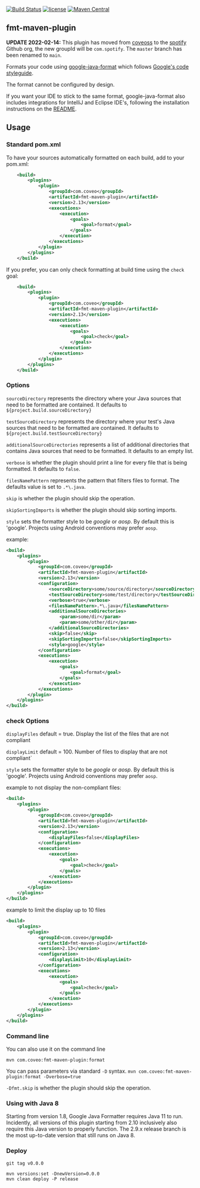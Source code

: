 [![Build Status](https://github.com/coveooss/fmt-maven-plugin/actions/workflows/ci.yml/badge.svg?branch=master)](https://github.com/coveooss/fmt-maven-plugin/actions/workflows/ci.yml?query=branch%3Amaster)
[![license](http://img.shields.io/badge/license-MIT-brightgreen.svg)](https://github.com/coveooss/fmt-maven-plugin/blob/master/LICENSE)
[![Maven Central](https://maven-badges.herokuapp.com/maven-central/com.coveo/fmt-maven-plugin/badge.svg)](https://maven-badges.herokuapp.com/maven-central/com.coveo/fmt-maven-plugin)

## fmt-maven-plugin 

**UPDATE 2022-02-14:** This plugin has moved from [coveoss](https://github.com/coveooss/) to the [spotify](https://github.com/spotify/) Github org, the new groupId will be `com.spotify`. The `master` branch has been renamed to `main`. 

Formats your code using [google-java-format](https://github.com/google/google-java-format) which follows [Google's code styleguide](https://google.github.io/styleguide/javaguide.html).

The format cannot be configured by design.

If you want your IDE to stick to the same format, google-java-format also includes integrations for IntelliJ and Eclipse IDE's, following the installation instructions on the [README](https://github.com/google/google-java-format/blob/master/README.md#using-the-formatter).

## Usage

### Standard pom.xml

To have your sources automatically formatted on each build, add to your pom.xml:

```xml
    <build>
        <plugins>
            <plugin>
                <groupId>com.coveo</groupId>
                <artifactId>fmt-maven-plugin</artifactId>
                <version>2.13</version>
                <executions>
                    <execution>
                        <goals>
                            <goal>format</goal>
                        </goals>
                    </execution>
                </executions>
            </plugin>
        </plugins>
    </build>
```

If you prefer, you can only check formatting at build time using the `check` goal:

```xml
    <build>
        <plugins>
            <plugin>
                <groupId>com.coveo</groupId>
                <artifactId>fmt-maven-plugin</artifactId>
                <version>2.13</version>
                <executions>
                    <execution>
                        <goals>
                            <goal>check</goal>
                        </goals>
                    </execution>
                </executions>
            </plugin>
        </plugins>
    </build>
```

### Options

`sourceDirectory` represents the directory where your Java sources that need to be formatted are contained. It defaults to `${project.build.sourceDirectory}`

`testSourceDirectory` represents the directory where your test's Java sources that need to be formatted are contained. It defaults to `${project.build.testSourceDirectory}`

`additionalSourceDirectories` represents a list of additional directories that contains Java sources that need to be formatted. It defaults to an empty list.

`verbose` is whether the plugin should print a line for every file that is being formatted. It defaults to `false`.

`filesNamePattern` represents the pattern that filters files to format. The defaults value is set to `.*\.java`.

`skip` is whether the plugin should skip the operation.

`skipSortingImports` is whether the plugin should skip sorting imports.

`style` sets the formatter style to be _google_ or _aosp_. By default this is 'google'. Projects using Android conventions may prefer `aosp`.

example:
```xml
<build>
    <plugins>
        <plugin>
            <groupId>com.coveo</groupId>
            <artifactId>fmt-maven-plugin</artifactId>
            <version>2.13</version>
            <configuration>
                <sourceDirectory>some/source/directory</sourceDirectory>
                <testSourceDirectory>some/test/directory</testSourceDirectory>
                <verbose>true</verbose>
                <filesNamePattern>.*\.java</filesNamePattern>
                <additionalSourceDirectories>
                    <param>some/dir</param>
                    <param>some/other/dir</param>
                </additionalSourceDirectories>
                <skip>false</skip>
                <skipSortingImports>false</skipSortingImports>
                <style>google</style>
            </configuration>
            <executions>
                <execution>
                    <goals>
                        <goal>format</goal>
                    </goals>
                </execution>
            </executions>
        </plugin>
    </plugins>
</build>
```



### check Options

`displayFiles` default = true. Display the list of the files that are not compliant

`displayLimit` default = 100. Number of files to display that are not compliant`

`style` sets the formatter style to be _google_ or _aosp_. By default this is 'google'. Projects using Android conventions may prefer `aosp`.

example to not display the non-compliant files:
```xml
<build>
    <plugins>
        <plugin>
            <groupId>com.coveo</groupId>
            <artifactId>fmt-maven-plugin</artifactId>
            <version>2.13</version>
            <configuration>
                <displayFiles>false</displayFiles>
            </configuration>
            <executions>
                <execution>
                    <goals>
                        <goal>check</goal>
                    </goals>
                </execution>
            </executions>
        </plugin>
    </plugins>
</build>
```

example to limit the display up to 10 files
```xml
<build>
    <plugins>
        <plugin>
            <groupId>com.coveo</groupId>
            <artifactId>fmt-maven-plugin</artifactId>
            <version>2.13</version>
            <configuration>
                <displayLimit>10</displayLimit>
            </configuration>
            <executions>
                <execution>
                    <goals>
                        <goal>check</goal>
                    </goals>
                </execution>
            </executions>
        </plugin>
    </plugins>
</build>
```

### Command line

You can also use it on the command line

`mvn com.coveo:fmt-maven-plugin:format`

You can pass parameters via standard `-D` syntax.
`mvn com.coveo:fmt-maven-plugin:format -Dverbose=true`

`-Dfmt.skip` is whether the plugin should skip the operation.

### Using with Java 8

Starting from version 1.8, Google Java Formatter requires Java 11 to run. Incidently, all versions of this plugin starting from 2.10 inclusively also require this Java version to properly function. The 2.9.x release branch is the most up-to-date version that still runs on Java 8.

### Deploy

```
git tag v0.0.0

mvn versions:set -DnewVersion=0.0.0
mvn clean deploy -P release
```
